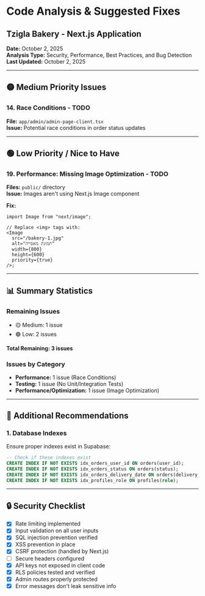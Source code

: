 # Code Analysis & Suggested Fixes

## Tzigla Bakery - Next.js Application

**Date:** October 2, 2025  
**Analysis Type:** Security, Performance, Best Practices, and Bug Detection  
**Last Updated:** October 2, 2025

---

## 🟡 Medium Priority Issues

### 14. **Race Conditions** - TODO

**File:** `app/admin/admin-page-client.tsx`  
**Issue:** Potential race conditions in order status updates

---

## 🟢 Low Priority / Nice to Have

### 19. **Performance: Missing Image Optimization** - TODO

**Files:** `public/` directory  
**Issue:** Images aren't using Next.js Image component

**Fix:**

```tsx
import Image from "next/image";

// Replace <img> tags with:
<Image
  src="/bakery-1.jpg"
  alt="תמונת מאפייה"
  width={800}
  height={600}
  priority={true}
/>;
```

---

## 📊 Summary Statistics

### Remaining Issues

- 🟡 Medium: 1 issue
- 🟢 Low: 2 issues

**Total Remaining: 3 issues**

### Issues by Category

- **Performance:** 1 issue (Race Conditions)
- **Testing:** 1 issue (No Unit/Integration Tests)
- **Performance/Optimization:** 1 issue (Image Optimization)

---

## 📝 Additional Recommendations

### 1. **Database Indexes**

Ensure proper indexes exist in Supabase:

```sql
-- Check if these indexes exist
CREATE INDEX IF NOT EXISTS idx_orders_user_id ON orders(user_id);
CREATE INDEX IF NOT EXISTS idx_orders_status ON orders(status);
CREATE INDEX IF NOT EXISTS idx_orders_delivery_date ON orders(delivery_date);
CREATE INDEX IF NOT EXISTS idx_profiles_role ON profiles(role);
```

---

## 🔒 Security Checklist

- [x] Rate limiting implemented
- [x] Input validation on all user inputs
- [x] SQL injection prevention verified
- [x] XSS prevention in place
- [x] CSRF protection (handled by Next.js)
- [ ] Secure headers configured
- [x] API keys not exposed in client code
- [x] RLS policies tested and verified
- [x] Admin routes properly protected
- [x] Error messages don't leak sensitive info
